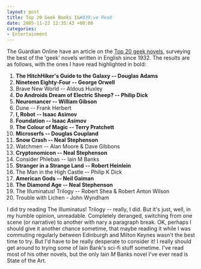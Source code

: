 ```yaml
---
layout: post
title: Top 20 Geek Books I&#039;ve Read
date: 2005-11-22 12:35:43 +00:00
categories:
- Entertainment
---
```

The Guardian Online have an article on the <a href="http://blogs.guardian.co.uk/technology/archives/2005/11/09/top_20_geek_novels_the_results.html">Top 20 geek novels</a>, surveying the best of the 'geek' novels written in English since 1932.  The results are as follows, with the ones I have read highlighted in bold:

<ol class="compact">
<li><strong>The HitchHiker's Guide to the Galaxy -- Douglas Adams</strong></li>
<li><strong>Nineteen Eighty-Four -- George Orwell</strong></li>
<li>Brave New World -- Aldous Huxley</li>
<li><strong>Do Androids Dream of Electric Sheep? -- Philip Dick</strong></li>
<li><strong>Neuromancer -- William Gibson</strong></li>
<li>Dune -- Frank Herbert</li>
<li><strong>I, Robot -- Isaac Asimov</strong></li>
<li><strong>Foundation -- Isaac Asimov</strong></li>
<li><strong>The Colour of Magic -- Terry Pratchett</strong></li>
<li><strong>Microserfs -- Douglas Coupland</strong></li>
<li><strong>Snow Crash -- Neal Stephenson</strong></li>
<li>Watchmen -- Alan Moore & Dave Gibbons</li>
<li><strong>Cryptonomicon -- Neal Stephenson</strong></li>
<li>Consider Phlebas -- Iain M Banks</li>
<li><strong>Stranger in a Strange Land -- Robert Heinlein</strong></li>
<li>The Man in the High Castle -- Philip K Dick</li>
<li><strong>American Gods -- Neil Gaiman</strong></li>
<li><strong>The Diamond Age -- Neal Stephenson</strong></li>
<li>The Illuminatus! Trilogy -- Robert Shea & Robert Anton Wilson</li>
<li>Trouble with Lichen - John Wyndham</li>
</ol>

I did try reading The Illuminatus! Trilogy -- really, I did.  But it's just, well, in my humble opinion, unreadable.  Completely deranged, switching from one scene (or narrative) to another with nary a paragraph break.  OK, perhaps I should give it another chance sometime, that maybe reading it while I was commuting regularly between Edinburgh and Milton Keynes wasn't the best time to try.  But I'd have to be really desperate to consider it!  I really should get around to trying some of Iain Bank's sci-fi stuff sometime.  I've read most of his other novels, but the only Iain <em>M</em> Banks novel I've ever read is State of the Art.
